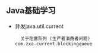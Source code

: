 ## Java基础学习
* 并发java.util.current 

        关于阻塞队列 (生产者消费者问题)                            com.zxa.current.blockingqueue